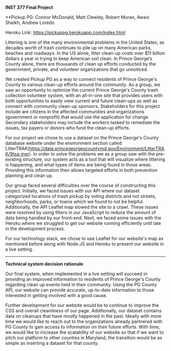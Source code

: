 **INST 377 Final Project**

**Pickup PG: Connor McDonald, Matt Clewley, Robert Moran, Awais Sheikh, Andrew Loredo

Heroku Link: https://pickuppg.herokuapp.com/index.html

Littering is one of the many environmental problems in the United States, as decades worth of trash continues to pile up on many American parks, beaches and roadways. In the US alone, litter clean-up costs over $11 billion dollars a year in trying to keep American soil clean. In Prince George’s County alone, there are thousands of clean up efforts conducted by the government, private, and volunteer organizations that go unnoticed.

We created Pickup PG as a way to connect residents of Prince George's County to various clean-up efforts around the community. As a group, we saw an opportunity to optimize the current Prince George's County trash collection volunteer system, with an all-in-one site that provides users with both opportunities to easily view current and future clean-ups as well as connect with community clean-up sponsors. Stakeholders for this project include are citizens in the affected communities and organizations (government or nonprofit) that would use the application for change. Secondary stakeholders may include the workers tasked to remediate the issues, tax payers or donors who fund the clean-up efforts.

For our project we chose to use a dataset on the Prince George's County database website under the environment section called LitterTRAK(https://data.princegeorgescountymd.gov/Environment/LitterTRAK/9tsa-iner). In order to solve the problems we as a group saw with the pre-existing structure, our system acts as a tool that will visualize where littering is happening, and what types of items are being found in those areas. Providing this information then allows targeted efforts in both prevention planning and clean up.

Our group faced several difficulties over the course of constructing this project. Initially, we faced issues with our API where our dataset categorized locations of trash pickup by voting districts and not streets, neighborhoods, parks, or towns which we found to not be helpful. Additionally, the API Leaflet map slowed the site to a crawl. These issues were resolved by using filters in our JavaScript to reduce the amount of data being handled by our front-end. Next, we faced some issues with the Heroku where we struggled to get our website running efficiently until late in the development process.

For our technology stack, we chose to use Leaflet for our website's map as mentioned before along with Node.JS and Heroku to present our website in a live setting. 

****************************************************************************************************************************************

**Technical system decision rationale**

Our final system, when implemented in a live setting will succeed in providing an improved information to residents of Prince George's County regarding clean up events held in their community. Using the PG County API, our website can provide accurate, up-to-date information to those interested in getting involved with a good cause.

Further development for our website would be to continue to improve the CSS and overall cleanliness of our page. Additionally, our dataset contains data on cleanups that have mostly happened in the past. Ideally with more time we would like to reach out to the organizations already partnered with PG County to gain access to information on their future efforts. With time, we would like to increase the scalability of our website so that if we want to pitch our platform to other counties in Maryland, the transition would be as simple as inserting a dataset for that county.
